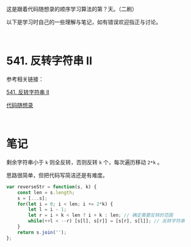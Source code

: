 这是跟着代码随想录的顺序学习算法的第？天。（二刷）

以下是学习时自己的一些理解与笔记，如有错误欢迎指正与讨论。

<br/>

# 541. 反转字符串 II

参考相关链接：

[541. 反转字符串 II](https://leetcode-cn.com/problems/reverse-string-ii/)

[代码随想录](https://www.programmercarl.com/0541.%E5%8F%8D%E8%BD%AC%E5%AD%97%E7%AC%A6%E4%B8%B2II.html)

<br/>

# 笔记

剩余字符串小于 `k` 则全反转，否则反转 `k` 个，每次遍历移动 `2*k` 。

思路很简单，但把代码写简洁还是有难度。

```javascript
var reverseStr = function(s, k) {
    const len = s.length;
    s = [...s];
    for(let i = 0; i < len; i += 2*k) {
        let l = i - 1;
        let r = i + k < len ? i + k : len; // 确定需要反转的范围
        while(++l < --r) [s[l], s[r]] = [s[r], s[l]]; // 反转字符串
    }
    return s.join('');
};
```

